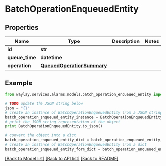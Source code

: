 # BatchOperationEnqueuedEntity


## Properties

Name | Type | Description | Notes
------------ | ------------- | ------------- | -------------
**id** | **str** |  | 
**queue_time** | **datetime** |  | 
**operation** | [**QueuedOperationSummary**](QueuedOperationSummary.md) |  | 

## Example

```python
from waylay.services.alarms.models.batch_operation_enqueued_entity import BatchOperationEnqueuedEntity

# TODO update the JSON string below
json = "{}"
# create an instance of BatchOperationEnqueuedEntity from a JSON string
batch_operation_enqueued_entity_instance = BatchOperationEnqueuedEntity.from_json(json)
# print the JSON string representation of the object
print BatchOperationEnqueuedEntity.to_json()

# convert the object into a dict
batch_operation_enqueued_entity_dict = batch_operation_enqueued_entity_instance.to_dict()
# create an instance of BatchOperationEnqueuedEntity from a dict
batch_operation_enqueued_entity_form_dict = batch_operation_enqueued_entity.from_dict(batch_operation_enqueued_entity_dict)
```
[[Back to Model list]](../README.md#documentation-for-models) [[Back to API list]](../README.md#documentation-for-api-endpoints) [[Back to README]](../README.md)


